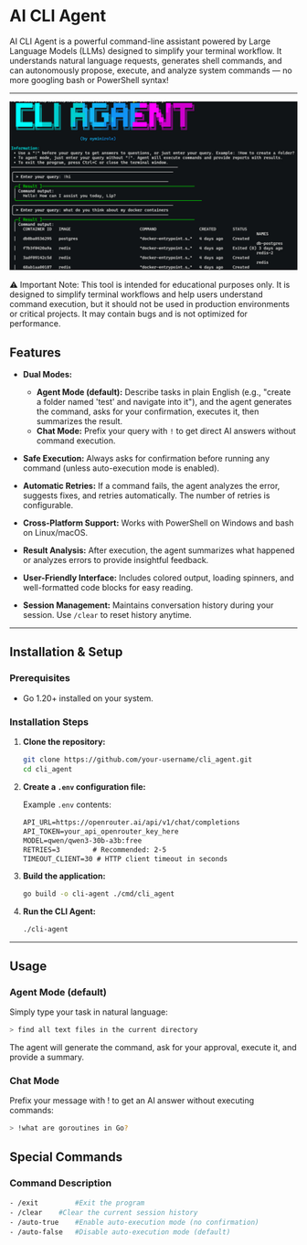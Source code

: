 # AI CLI Agent

AI CLI Agent is a powerful command-line assistant powered by Large Language Models (LLMs) designed to simplify your terminal workflow. It understands natural language requests, generates shell commands, and can autonomously propose, execute, and analyze system commands — no more googling bash or PowerShell syntax!

---

![AI CLI Agent Screenshot](https://raw.githubusercontent.com/Role1776/AI_CLI_Agent/main/photo_2025-07-10_15-18-47.jpg)


⚠️ Important Note: This tool is intended for educational purposes only. It is designed to simplify terminal workflows and help users understand command execution, but it should not be used in production environments or critical projects. It may contain bugs and is not optimized for performance.

## Features

- **Dual Modes:**
  - **Agent Mode (default):** Describe tasks in plain English (e.g., "create a folder named 'test' and navigate into it"), and the agent generates the command, asks for your confirmation, executes it, then summarizes the result.
  - **Chat Mode:** Prefix your query with `!` to get direct AI answers without command execution.

- **Safe Execution:** Always asks for confirmation before running any command (unless auto-execution mode is enabled).

- **Automatic Retries:** If a command fails, the agent analyzes the error, suggests fixes, and retries automatically. The number of retries is configurable.

- **Cross-Platform Support:** Works with PowerShell on Windows and bash on Linux/macOS.

- **Result Analysis:** After execution, the agent summarizes what happened or analyzes errors to provide insightful feedback.

- **User-Friendly Interface:** Includes colored output, loading spinners, and well-formatted code blocks for easy reading.

- **Session Management:** Maintains conversation history during your session. Use `/clear` to reset history anytime.

---

## Installation & Setup

### Prerequisites

- Go 1.20+ installed on your system.

### Installation Steps

1. **Clone the repository:**

    ```sh
    git clone https://github.com/your-username/cli_agent.git
    cd cli_agent
    ```

2. **Create a `.env` configuration file:**

    Example `.env` contents:

    ```env
    API_URL=https://openrouter.ai/api/v1/chat/completions
    API_TOKEN=your_api_openrouter_key_here
    MODEL=qwen/qwen3-30b-a3b:free
    RETRIES=3        # Recommended: 2-5
    TIMEOUT_CLIENT=30 # HTTP client timeout in seconds
    ```

3. **Build the application:**

    ```sh
    go build -o cli-agent ./cmd/cli_agent
    ```

4. **Run the CLI Agent:**

    ```sh
    ./cli-agent
    ```

---

## Usage

### Agent Mode (default)

Simply type your task in natural language:

```sh
> find all text files in the current directory
 ```
The agent will generate the command, ask for your approval, execute it, and provide a summary.

### Chat Mode
Prefix your message with ! to get an AI answer without executing commands:

```sh
> !what are goroutines in Go?
 ```

## Special Commands
### Command	Description
 ```sh
- /exit	        #Exit the program 
- /clear	#Clear the current session history 
- /auto-true	#Enable auto-execution mode (no confirmation) 
- /auto-false	#Disable auto-execution mode (default) 
 ```
    

    
   
